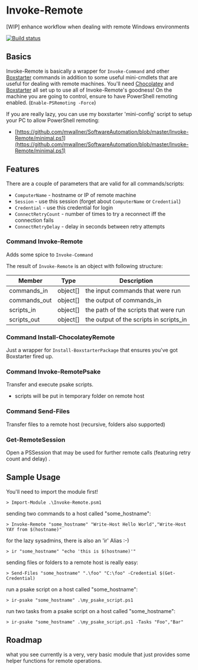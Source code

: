 # Invoke-Remote
[WIP] enhance workflow when dealing with remote Windows environments

[![Build status](https://ci.appveyor.com/api/projects/status/3kvtb6hgmqakdhw4?svg=true)](https://ci.appveyor.com/project/ManfredWallner/invoke-remote)

## Basics
Invoke-Remote is basically a wrapper for `Invoke-Command` and other [Boxstarter](https://github.com/mwrock/boxstarter) commands in addition to some useful mini-cmdlets that are useful for dealing with remote machines.
You'll need [Chocolatey](https://chocolatey.org/) and [Boxstarter](https://github.com/mwrock/boxstarter) all set up to use all of Invoke-Remote's goodness!
On the machine you are going to control, ensure to have PowerShell remoting enabled. (`Enable-PSRemoting -Force`)

If you are really lazy, you can use my boxstarter 'mini-config' script to setup your PC to allow PowerShell remoting:
* [https://github.com/mwallner/SoftwareAutomation/blob/master/Invoke-Remote/minimal.ps1](https://github.com/mwallner/SoftwareAutomation/blob/master/Invoke-Remote/minimal.ps1)


## Features
There are a couple of parameters that are valid for all commands/scripts:
* `ComputerName` - hostname or IP of remote machine
* `Session` - use this session (forget about `ComputerName` or `Credential`) 
* `Credential` - use this credential for login
* `ConnectRetryCount` - number of times to try a reconnect iff the connection fails
* `ConnectRetryDelay` - delay in seconds between retry attempts

### Command Invoke-Remote
Adds some spice to `Invoke-Command`

The result of `Invoke-Remote` is an object with following structure:

| Member         | Type          | Description                |
| -------------  | ------------  | -------------------------  |
| commands_in    | object[]      | the input commands that were run |
| commands_out   | object[]      | the output of commands_in |
| scripts_in     | object[]      | the path of the scripts that were run |
| scripts_out    | object[]      | the output of the scripts in scripts_in |

### Command Install-ChocolateyRemote
Just a wrapper for `Install-BoxstarterPackage` that ensures you've got Boxstarter fired up.

### Command Invoke-RemotePsake
Transfer and execute psake scripts.
* scripts will be put in temporary folder on remote host

### Command Send-Files
Transfer files to a remote host (recursive, folders also supported)

### Get-RemoteSession
Open a PSSession that may be used for further remote calls (featuring retry count and delay) .

## Sample Usage
You'll need to import the module first!
```
> Import-Module .\Invoke-Remote.psm1
```

sending two commands to a host called "some_hostname":
```
> Invoke-Remote "some_hostname" "Write-Host Hello World","Write-Host YAY from $(hostname)"
```

for the lazy sysadmins, there is also an 'ir' Alias :-)
```
> ir "some_hostname" "echo 'this is $(hostname)'"
```

sending files or folders to a remote host is really easy:
```
> Send-Files "some_hostname" ".\foo" "C:\foo" -Credential $(Get-Credential)
```

run a psake script on a host called "some_hostname":
```
> ir-psake "some_hostname" .\my_psake_script.ps1
```

run two tasks from a psake script on a host called "some_hostname":
```
> ir-psake "some_hostname" .\my_psake_script.ps1 -Tasks "Foo","Bar"
```

## Roadmap
what you see currently is a very, very basic module that just provides some helper functions for remote operations.


